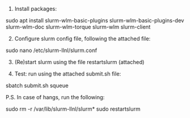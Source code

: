 1. Install packages:

sudo apt install slurm-wlm-basic-plugins slurm-wlm-basic-plugins-dev slurm-wlm-doc slurm-wlm-torque slurm-wlm slurm-client

2. Configure slurm config file, following the attached file:

sudo nano /etc/slurm-llnl/slurm.conf

3. (Re)start slurm using the file restartslurm (attached)

4. Test: run using the attached submit.sh file:

sbatch submit.sh
squeue

P.S. In case of hangs, run the following:

sudo rm -r /var/lib/slurm-llnl/slurm*
sudo restartslurm 
